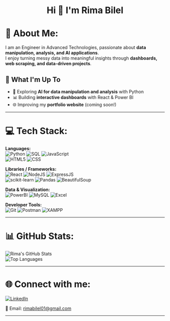 <h1 align="center">Hi 👋 I'm Rima Bilel</h1>

# 💫 About Me:
I am an Engineer in Advanced Technologies, passionate about **data manipulation, analysis, and AI applications**.  
I enjoy turning messy data into meaningful insights through **dashboards, web scraping, and data-driven projects**.  

## 🚀 What I'm Up To
- 🤖 Exploring **AI for data manipulation and analysis** with Python  
- 📊 Building **interactive dashboards** with React & Power BI  
- 🌐 Improving my **portfolio website** (coming soon!)  

---

# 💻 Tech Stack:

**Languages:**  
![Python](https://img.shields.io/badge/python-%233776AB.svg?style=for-the-badge&logo=python&logoColor=white) 
![SQL](https://img.shields.io/badge/sql-%2307405e.svg?style=for-the-badge&logo=postgresql&logoColor=white) 
![JavaScript](https://img.shields.io/badge/javascript-%23323330.svg?style=for-the-badge&logo=javascript&logoColor=%23F7DF1E)  
![HTML5](https://img.shields.io/badge/html5-%23E34F26.svg?style=for-the-badge&logo=html5&logoColor=white) 
![CSS](https://img.shields.io/badge/css-%231572B6.svg?style=for-the-badge&logo=css3&logoColor=white)  

**Libraries / Frameworks:**  
![React](https://img.shields.io/badge/react-%2320232a.svg?style=for-the-badge&logo=react&logoColor=%2361DAFB) 
![NodeJS](https://img.shields.io/badge/node.js-6DA55F?style=for-the-badge&logo=node.js&logoColor=white) 
![ExpressJS](https://img.shields.io/badge/express.js-%23404d59.svg?style=for-the-badge&logo=express&logoColor=%2361DAFB)  
![scikit-learn](https://img.shields.io/badge/scikit--learn-%23F7931E.svg?style=for-the-badge&logo=scikit-learn&logoColor=white) 
![Pandas](https://img.shields.io/badge/pandas-%23150458.svg?style=for-the-badge&logo=pandas&logoColor=white) 
![BeautifulSoup](https://img.shields.io/badge/beautifulsoup-4B8BBE?style=for-the-badge&logo=python&logoColor=white)  

**Data & Visualization:**  
![PowerBI](https://img.shields.io/badge/PowerBI-F2C811?style=for-the-badge&logo=powerbi&logoColor=black) 
![MySQL](https://img.shields.io/badge/mysql-%2300f.svg?style=for-the-badge&logo=mysql&logoColor=white) 
![Excel](https://img.shields.io/badge/Microsoft_Excel-217346?style=for-the-badge&logo=microsoft-excel&logoColor=white)  

**Developer Tools:**  
![Git](https://img.shields.io/badge/git-%23F05033.svg?style=for-the-badge&logo=git&logoColor=white) 
![Postman](https://img.shields.io/badge/Postman-FF6C37?style=for-the-badge&logo=postman&logoColor=white) 
![XAMPP](https://img.shields.io/badge/xampp-F37623?style=for-the-badge&logo=xampp&logoColor=white)  

---

# 📊 GitHub Stats:
![Rima's GitHub Stats](https://github-readme-stats.vercel.app/api?username=Rima200012&show_icons=true&theme=default&hide_border=true)  
![Top Languages](https://github-readme-stats.vercel.app/api/top-langs/?username=Rima200012&layout=compact&theme=default&hide_border=true)  

---

# 🌐 Connect with me:
[![LinkedIn](https://img.shields.io/badge/LinkedIn-%230077B5.svg?logo=linkedin&logoColor=white)](https://www.linkedin.com/in/rima-bilel-44667a229/)


📧 Email: [rimabilel01@gmail.com](mailto:rimabilel01@gmail.com)  

---

